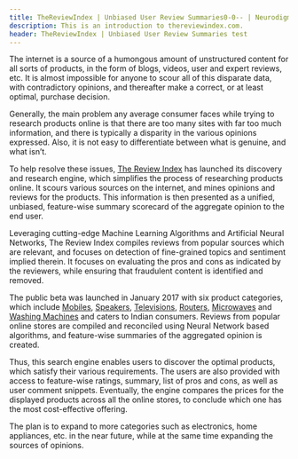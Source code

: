 ```yaml
---
title: TheReviewIndex | Unbiased User Review Summaries0-0-- | Neurodigm
description: This is an introduction to thereviewindex.com.
header: TheReviewIndex | Unbiased User Review Summaries test
---
```


The internet is a source of a humongous amount of unstructured content for all sorts of products, in the form of blogs, videos, user and expert reviews, etc. It is almost impossible for anyone to scour all of this disparate data, with contradictory opinions, and thereafter make a correct, or at least optimal, purchase decision.

Generally, the main problem any average consumer faces while trying to research products online is that there are too many sites with far too much information, and there is typically a disparity in the various opinions expressed. Also, it is not easy to differentiate between what is genuine, and what isn’t.

To help resolve these issues, [The Review Index](https://thereviewindex.com) has launched its discovery and research engine, which simplifies the process of researching products online. It scours various sources on the internet, and mines opinions and reviews for the products. This information is then presented as a unified, unbiased, feature-wise summary scorecard of the aggregate opinion to the end user.

Leveraging cutting-edge Machine Learning Algorithms and Artificial Neural Networks, The Review Index compiles reviews from popular sources which are relevant, and focuses on detection of fine-grained topics and sentiment implied therein. It focuses on evaluating the pros and cons as indicated by the reviewers, while ensuring that fraudulent content is identified and removed.

The public beta was launched in January 2017 with six product categories, which include [Mobiles](https://thereviewindex.com/mobiles), [Speakers](https://thereviewindex.com/speakers), [Televisions](https://thereviewindex.com/televisions), [Routers](https://thereviewindex.com/routers), [Microwaves](https://thereviewindex.com/microwaves) and [Washing Machines](https://thereviewindex.com/washingmachines) and caters to Indian consumers. Reviews from popular online stores are compiled and reconciled using Neural Network based algorithms, and feature-wise summaries of the aggregated opinion is created.

Thus, this search engine enables users to discover the optimal products, which satisfy their various requirements. The users are also provided with access to feature-wise ratings, summary, list of pros and cons, as well as user comment snippets. Eventually, the engine compares the prices for the displayed products across all the online stores, to conclude which one has the most cost-effective offering.

The plan is to expand to more categories such as electronics, home appliances, etc. in the near future, while at the same time expanding the sources of opinions.


